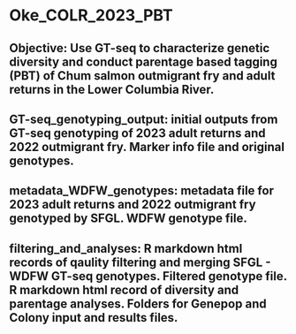 # Oke_COLR_2023_PBT
## Objective: Use GT-seq to characterize genetic diversity and conduct parentage based tagging (PBT) of Chum salmon outmigrant fry and adult returns in the Lower Columbia River. 
## GT-seq_genotyping_output: initial outputs from GT-seq genotyping of 2023 adult returns and 2022 outmigrant fry. Marker info file and original genotypes.
## metadata_WDFW_genotypes: metadata file for 2023 adult returns and 2022 outmigrant fry genotyped by SFGL. WDFW genotype file.
## filtering_and_analyses: R markdown html records of qaulity filtering and merging SFGL - WDFW GT-seq genotypes. Filtered genotype file. R markdown html record of diversity and parentage analyses. Folders for Genepop and Colony input and results files.  

